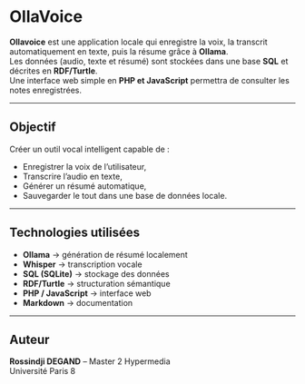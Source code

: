 # OllaVoice
**Ollavoice** est une application locale qui enregistre la voix, la transcrit automatiquement en texte, puis la résume grâce à **Ollama**.  
Les données (audio, texte et résumé) sont stockées dans une base **SQL** et décrites en **RDF/Turtle**.  
Une interface web simple en **PHP et JavaScript** permettra de consulter les notes enregistrées.

---

##  Objectif
Créer un outil vocal intelligent capable de :
- Enregistrer la voix de l’utilisateur,  
- Transcrire l’audio en texte,  
- Générer un résumé automatique,  
- Sauvegarder le tout dans une base de données locale.

---

##  Technologies utilisées
- **Ollama** → génération de résumé localement  
- **Whisper** → transcription vocale  
- **SQL (SQLite)** → stockage des données  
- **RDF/Turtle** → structuration sémantique  
- **PHP / JavaScript** → interface web  
- **Markdown** → documentation  

---
 
##  Auteur
**Rossindji DEGAND** – Master 2 Hypermedia  
Université Paris 8
